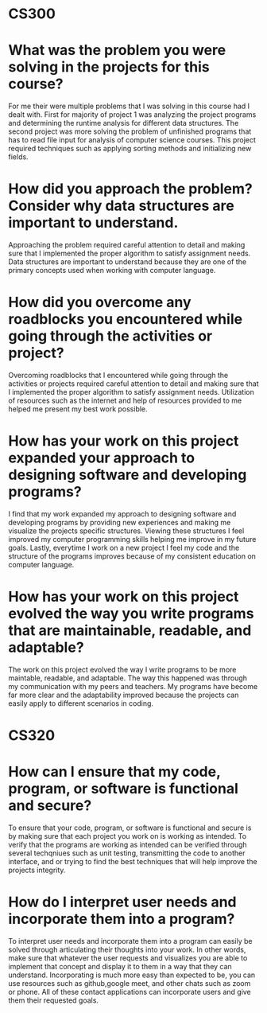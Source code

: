 # CS300
# What was the problem you were solving in the projects for this course?
For me their were multiple problems that I was solving in this course had I dealt with. First for majority of project 1 was analyzing the project programs and determining the runtime analysis for different data structures. The second project was more solving the problem of unfinished programs that has to read file input for analysis of computer science courses. This project required techniques such as applying sorting methods and initializing new fields.

# How did you approach the problem? Consider why data structures are important to understand.
Approaching the problem required careful attention to detail and making sure that I implemented the proper algorithm to satisfy assignment needs. Data structures are important to understand because they are one of the primary concepts used when working with computer language.

# How did you overcome any roadblocks you encountered while going through the activities or project?
Overcoming roadblocks that I encountered while going through the activities or projects required careful attention to detail and making sure that I implemented the proper algorithm to satisfy assignment needs. Utilization of resources such as the internet and help of resources provided to me helped me present my best work possible.

# How has your work on this project expanded your approach to designing software and developing programs?
I find that my work expanded my approach to designing software and developing programs by providing new experiences and making me visualize the projects specific structures. Viewing these structures I feel improved my computer programming skills helping me improve in my future goals. Lastly, everytime I work on a new project I feel my code and the structure of the programs improves because of my consistent education on computer language.

# How has your work on this project evolved the way you write programs that are maintainable, readable, and adaptable?
The work on this project evolved the way I write programs to be more maintable, readable, and adaptable. The way this happened was through my communication with my peers and teachers. My programs have become far more clear and the adaptability improved because the projects can easily apply to different scenarios in coding.

# CS320
# How can I ensure that my code, program, or software is functional and secure?
To ensure that your code, program, or software is functional and secure is by making sure that each project you work on is working as intended. To verify that the programs are working as intended can be verified through several techqniues such as unit testing, transmitting the code to another interface, and or trying to find the best techniques that will help improve the projects integrity. 

# How do I interpret user needs and incorporate them into a program?
To interpret user needs and incorporate them into a program can easily be solved through articulating their thoughts into your work. In other words, make sure that whatever the user requests and visualizes you are able to implement that concept and display it to them in a way that they can understand. Incorporating is much more easy than expected to be, you can use resources such as github,google meet, and other chats such as zoom or phone. All of these contact applications can incorporate users and give them their requested goals.
